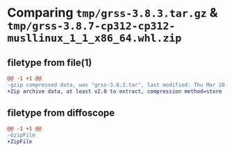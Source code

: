 # Comparing `tmp/grss-3.8.3.tar.gz` & `tmp/grss-3.8.7-cp312-cp312-musllinux_1_1_x86_64.whl.zip`

## filetype from file(1)

```diff
@@ -1 +1 @@
-gzip compressed data, was "grss-3.8.3.tar", last modified: Thu Mar 28 04:53:32 2024, max compression
+Zip archive data, at least v2.0 to extract, compression method=store
```

## filetype from diffoscope

```diff
@@ -1 +1 @@
-GzipFile
+ZipFile
```

